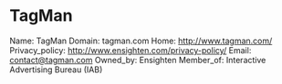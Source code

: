 
# TagMan

Name: TagMan
Domain: tagman.com
Home: http://www.tagman.com/
Privacy_policy: http://www.ensighten.com/privacy-policy/
Email: contact@tagman.com
Owned_by: Ensighten
Member_of: Interactive Advertising Bureau (IAB)

